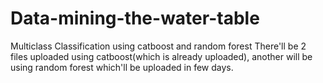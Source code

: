 # Data-mining-the-water-table
Multiclass Classification using catboost and random forest
There'll be 2 files uploaded using catboost(which is already uploaded), another will be using random forest which'll be uploaded in few days.
